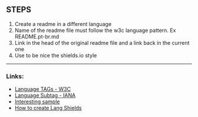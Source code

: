 ## STEPS
1. Create a readme in a different language
2. Name of the readme file must follow the w3c language pattern. Ex README.pt-br.md
3. Link in the head of the original readme file and a link back in the current one
4. Use to be nice the shields.io style

---

### Links:
* [Language TAGs - W3C](https://www.w3.org/International/articles/language-tags/)
* [Language Subtag - IANA](https://www.iana.org/assignments/language-subtag-registry/language-subtag-registry)
* [Interesting sample](https://github.com/tiimgreen/github-cheat-sheet)
* [How to create Lang Shields](https://shields.io/)


